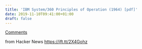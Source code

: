 ```yaml
---
title: 'IBM System/360 Principles of Operation (1964) [pdf]'
date: 2019-11-10T09:41:00+01:00
draft: false
---
```


[Comments](https://news.ycombinator.com/item?id=21481045)  
  
from Hacker News https://ift.tt/2X4Gohz